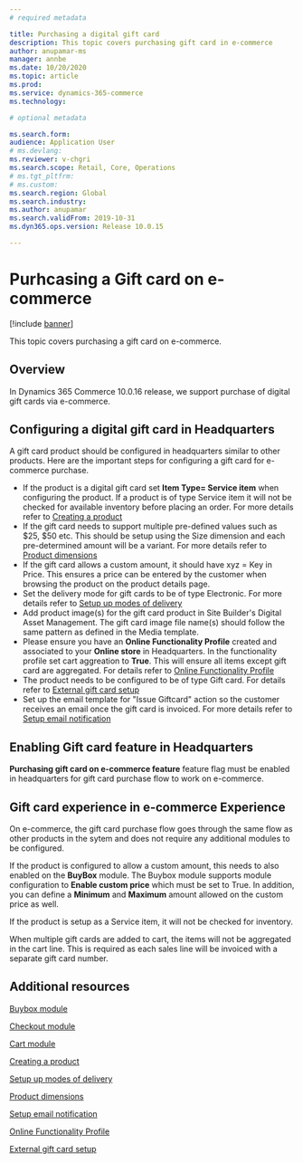 ```yaml
---
# required metadata

title: Purchasing a digital gift card
description: This topic covers purchasing gift card in e-commerce
author: anupamar-ms
manager: annbe
ms.date: 10/20/2020
ms.topic: article
ms.prod: 
ms.service: dynamics-365-commerce
ms.technology: 

# optional metadata

ms.search.form:  
audience: Application User
# ms.devlang: 
ms.reviewer: v-chgri
ms.search.scope: Retail, Core, Operations
# ms.tgt_pltfrm: 
# ms.custom: 
ms.search.region: Global
ms.search.industry: 
ms.author: anupamar
ms.search.validFrom: 2019-10-31
ms.dyn365.ops.version: Release 10.0.15

---
```


# Purhcasing a Gift card on e-commerce

[!include [banner](includes/banner.md)]

This topic covers purchasing a gift card on e-commerce.

## Overview
In Dynamics 365 Commerce 10.0.16 release, we support purchase of digital gift cards via e-commerce. 

## Configuring a digital gift card in Headquarters
A gift card product should be configured in headquarters similar to other products. Here are the important steps for configuring a gift card for e-commerce purchase.

- If the product is a digital gift card set **Item Type= Service item** when configuring the product. If a product is of type Service item it will not be checked for available inventory before placing an order. For more details refer to [Creating a product](create-new-product-commerce.md)
- If the gift card needs to support multiple pre-defined values such as $25, $50 etc. This should be setup using the Size dimension and each pre-determined amount will be a variant. For more details refer to [Product dimensions](product-dimensions.md)
- If the gift card allows a custom amount, it should have xyz = Key in Price. This ensures a price can be entered by the customer when browsing the product on the product details page.
- Set the delivery mode for gift cards to be of type Electronic. For more details refer to [Setup up modes of delivery](./appuser-itpro/set-up-modes-of-delivery.md)
- Add product image(s) for the gift card product in Site Builder's Digital Asset Management. The gift card image file name(s) should follow the same pattern as defined in the Media template. 
- Please ensure you have an **Online Functionality Profile** created and associated to your **Online store** in Headquarters. In the functionality profile set cart aggreation to **True**. This will ensure all items except gift card are aggregated. For details refer to [Online Functionality Profile](online-functionality-profile.md)
- The product needs to be configured to be of type Gift card.  For details refer to [External gift card setup](./dev-itpro/gift-card.md)
- Set up the email template for "Issue Giftcard" action so the customer receives an email once the gift card is invoiced. For more details refer to [Setup email notification](email-notification-profiles.md)


## Enabling Gift card feature in Headquarters
**Purchasing gift card on e-commerce feature** feature flag must be enabled in headquarters for gift card purchase flow to work on e-commerce. 

## Gift card experience in e-commerce Experience
On e-commerce, the gift card purchase flow goes through the same flow as other products in the sytem and does not require any additional modules to be configured.

If the product is configured to allow a custom amount, this needs to also enabled on the **BuyBox** module. The Buybox module supports module configuration to **Enable custom price** which must be set to True. In addition, you can define a **Minimum** and **Maximum** amount allowed on the custom price as well.

If the product is setup as a Service item, it will not be checked for inventory.

When multiple gift cards are added to cart, the items will not be aggregated in the cart line. This is required as each sales line will be invoiced with a separate gift card number. 


## Additional resources

[Buybox module](add-buy-box.md)

[Checkout module](add-checkout-module.md)

[Cart module](add-cart-module.md)

[Creating a product](create-new-product-commerce.md)

[Setup up modes of delivery](./appuser-itpro/set-up-modes-of-delivery.md)

[Product dimensions](product-dimensions.md)

[Setup email notification](email-notification-profiles.md)

[Online Functionality Profile](online-functionality-profile.md)

[External gift card setup](./dev-itpro/gift-card.md)
